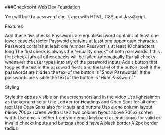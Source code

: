 ###Checkpoint Web Dev Foundation

You will build a password check app with HTML, CSS and JavaScript.

Features

Add these five checks
Passwords are equal
Password contains at least one lower case character
Password contains at least one upper case character
Password contains at least one number
Passwort is at least 10 characters long
The first check is always the "equality check" of both passwords
If this first check fails all other checks will be failed automatically
Run all checks whenever the user types into any of the password inputs
Add a button that toggles the text in the password fields and the label of the button itself
If the passwords are hidden the text of the button is "Show Passwords"
If the passwords are visible the text of the button is "Hide Passwords"

Styling

Style the app as visible on the screenshots and in the video
Use lightsalmon as background color
Use Lobster for Headings and Open Sans for all other text
Use Open Sans also for inputs and buttons
Use a one column layout below 700px screen width
Use a two column layout above 700px screen width
Use emojis (either from your emoji keyboard or emojicopy) for valid or invalid checks
Inputs and buttons should have
A black border
A 2px border radius
